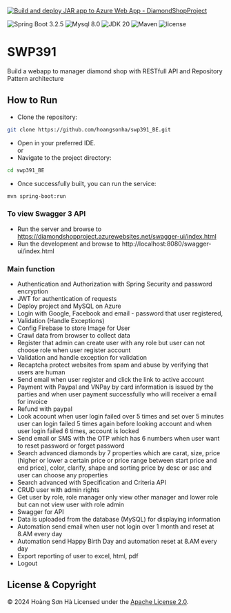[![Build and deploy JAR app to Azure Web App - DiamondShopProject](https://github.com/hoangsonha/swp391_BE/actions/workflows/main_diamondshopproject.yml/badge.svg)](https://github.com/hoangsonha/swp391_BE/actions/workflows/main_diamondshopproject.yml)


![Spring Boot 3.2.5](https://img.shields.io/badge/Spring%20Boot-3.2.5-brightgreen.svg)
![Mysql 8.0](https://img.shields.io/badge/Mysql-8.3.0-blue.svg)
![JDK 20](https://img.shields.io/badge/JDK-20-brightgreen.svg)
![Maven](https://img.shields.io/badge/Maven-3.9.7-yellowgreen.svg)
![license](https://img.shields.io/crates/l/rustc-serialize/0.3.24.svg)


# SWP391
Build a webapp to manager diamond shop with RESTfull API and Repository Pattern architecture

## How to Run
- Clone the repository:
```bash
git clone https://github.com/hoangsonha/swp391_BE.git
```
- Open in your preferred IDE.<br>
       or
- Navigate to the project directory:
```bash
cd swp391_BE
```
- Once successfully built, you can run the service:
```bash
mvn spring-boot:run
```

### To view Swagger 3 API

- Run the server and browse to https://diamondshopproject.azurewebsites.net/swagger-ui/index.html
- Run the development and browse to http://localhost:8080/swagger-ui/index.html

### Main function

- Authentication and Authorization with Spring Security and password encryption
- JWT for authentication of requests
- Deploy project and MySQL on Azure
- Login with Google, Facebook and email - password that user registered,
- Validation (Handle Exceptions)
- Config Firebase to store Image for User
- Crawl data from browser to collect data
- Register that admin can create user with any role but user can not choose role when user register account
- Validation and handle exception for validation
- Recaptcha protect websites from spam and abuse by verifying that users are human
- Send email when user register and click the link to active account
- Payment with Paypal and VNPay by card information is issued by the parties and when user payment successfully who will receiver a email for invoice
- Refund with paypal
- Look account when user login failed over 5 times and set over 5 minutes user can login failed 5 times again before looking account and when user login failed 6 times, account is locked
- Send email or SMS with the OTP which has 6 numbers when user want to reset password or forget password
- Search advanced diamonds by 7 properties which are carat, size, price (higher or lower a certain price or price range between start price and end price), color, clarify, shape and sorting price by desc or asc and user can choose any properties
- Search advanced with Specification and Criteria API
- CRUD user with admin rights
- Get user by role, role manager only view other manager and lower role but can not view user with role admin
- Swagger for API
- Data is uploaded from the database (MySQL) for displaying information
- Automation send email when user not login over 1 month and reset at 8.AM every day
- Automation send Happy Birth Day and automation reset at 8.AM every day
- Export reporting of user to excel, html, pdf
- Logout

## License & Copyright
&copy; 2024 Hoàng Sơn Hà Licensed under the [Apache License 2.0](https://github.com/hoangsonha/swp391_BE/blob/main/LICENSE).

